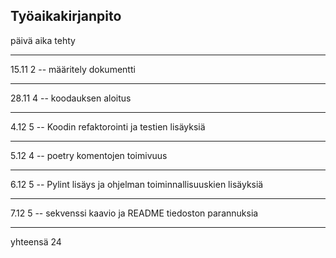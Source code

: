 ## Työaikakirjanpito
 
päivä           aika            tehty

___


15.11              2  --          määritely dokumentti

---

28.11              4   --         koodauksen aloitus  

---

4.12               5    --        Koodin refaktorointi ja testien lisäyksiä

---

5.12               4    --       poetry komentojen toimivuus

---

6.12                5    --       Pylint lisäys ja ohjelman toiminnallisuuskien lisäyksiä

---

7.12                5     --     sekvenssi kaavio ja README tiedoston parannuksia 
___

yhteensä             24